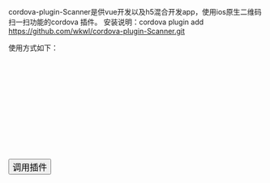 cordova-plugin-Scanner是供vue开发以及h5混合开发app，使用ios原生二维码扫一扫功能的cordova 插件。
安装说明：cordova plugin add https://github.com/wkwl/cordova-plugin-Scanner.git

使用方式如下：
<pre>
<code>
<html>
<head>
<meta name="viewport" content="initial-scale=1, width=device-width, viewport-fit=cover">
<link rel="stylesheet" type="text/css" href="css/index.css">
<title>TestPlugin</title>
<meta http-equiv="Content-type" content="text/html; charset=utf-8">
<script type="text/javascript" charset="utf-8" src="cordova.js"></script>
<script type="text/javascript" charset="utf-8">

function gameSdkPlugin() {
Scanner.coolMethod(success,error);
}
function success(msg){
alert(msg);
}
function error(msg){
alert(msg);
}

</script>
</head>

<body style="padding-top:50px">
<button style="font-size:17px;" onclick="gameSdkPlugin()">调用插件</button> <br>
</body>
</html>
</code>
</pre>
